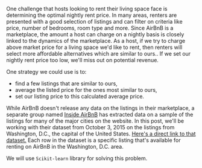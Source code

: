 One challenge that hosts looking to rent their living space face is determining the optimal nightly rent price. In many areas, renters are presented with a good selection of listings and can filter on criteria like price, number of bedrooms, room type and more. Since AirBnB is a marketplace, the amount a host can charge on a nightly basis is closely linked to the dynamics of the marketplace.
As a host, if we try to charge above market price for a living space we'd like to rent, then renters will select more affordable alternatives which are similar to ours.. If we set our nightly rent price too low, we'll miss out on potential revenue.

One strategy we could use is to:

* find a few listings that are similar to ours,
* average the listed price for the ones most similar to ours,
* set our listing price to this calculated average price.

While AirBnB doesn't release any data on the listings in their marketplace, a separate group named [Inside AirBnB](http://insideairbnb.com/get-the-data.html) has extracted data on a sample of the listings for many of the major cities on the website. In this post, we'll be working with their dataset from October 3, 2015 on the listings from Washington, D.C., the capital of the United States. [Here's a direct link to that dataset.](http://data.insideairbnb.com/united-states/dc/washington-dc/2015-10-03/data/listings.csv.gz) Each row in the dataset is a specific listing that's available for renting on AirBnB in the Washington, D.C. area.

We will use `Scikit-learn` library for solving this problem.
